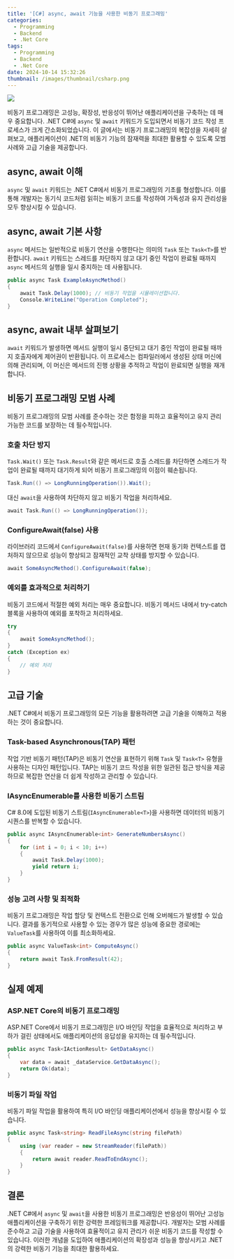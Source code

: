 ```yaml
---
title: '[C#] async, await 기능을 사용한 비동기 프로그래밍'
categories:
  - Programming
  - Backend
  - .Net Core
tags:
  - Programming
  - Backend
  - .Net Core
date: 2024-10-14 15:32:26
thumbnail: /images/thumbnail/csharp.png
---
```


![](/images/header/csharp-11.png)

비동기 프로그래밍은 고성능, 확장성, 반응성이 뛰어난 애플리케이션을 구축하는 데 매우 중요합니다. .NET C#에 `async` 및 `await` 키워드가 도입되면서 비동기 코드 작성 프로세스가 크게 간소화되었습니다. 이 글에서는 비동기 프로그래밍의 복잡성을 자세히 살펴보고, 애플리케이션이 .NET의 비동기 기능의 잠재력을 최대한 활용할 수 있도록 모범 사례와 고급 기술을 제공합니다.

## async, await 이해

`async` 및 `await` 키워드는 .NET C#에서 비동기 프로그래밍의 기초를 형성합니다. 이를 통해 개발자는 동기식 코드처럼 읽히는 비동기 코드를 작성하여 가독성과 유지 관리성을 모두 향상시킬 수 있습니다.

## async, await 기본 사항

`async` 메서드는 일반적으로 비동기 연산을 수행한다는 의미의 `Task` 또는 `Task<T>`를 반환합니다. `await` 키워드는 스레드를 차단하지 않고 대기 중인 작업이 완료될 때까지 `async` 메서드의 실행을 일시 중지하는 데 사용됩니다.

```cs
public async Task ExampleAsyncMethod()
{
    await Task.Delay(1000); // 비동기 작업을 시뮬레이션합니다.
    Console.WriteLine("Operation Completed");
}
```

## async, await 내부 살펴보기

`await` 키워드가 발생하면 메서드 실행이 일시 중단되고 대기 중인 작업이 완료될 때까지 호출자에게 제어권이 반환됩니다. 이 프로세스는 컴파일러에서 생성된 상태 머신에 의해 관리되며, 이 머신은 메서드의 진행 상황을 추적하고 작업이 완료되면 실행을 재개합니다.

## 비동기 프로그래밍 모범 사례

비동기 프로그래밍의 모범 사례를 준수하는 것은 함정을 피하고 효율적이고 유지 관리 가능한 코드를 보장하는 데 필수적입니다.

### 호출 차단 방지

`Task.Wait()` 또는 `Task.Result`와 같은 메서드로 호출 스레드를 차단하면 스레드가 작업이 완료될 때까지 대기하게 되어 비동기 프로그래밍의 이점이 훼손됩니다.

```cs
Task.Run(() => LongRunningOperation()).Wait();
```

대신 `await`을 사용하여 차단하지 않고 비동기 작업을 처리하세요.

```cs
await Task.Run(() => LongRunningOperation());
```

### ConfigureAwait(false) 사용

라이브러리 코드에서 `ConfigureAwait(false)`를 사용하면 현재 동기화 컨텍스트를 캡처하지 않으므로 성능이 향상되고 잠재적인 교착 상태를 방지할 수 있습니다.

```cs
await SomeAsyncMethod().ConfigureAwait(false);
```

### 예외를 효과적으로 처리하기

비동기 코드에서 적절한 예외 처리는 매우 중요합니다. 비동기 메서드 내에서 try-catch 블록을 사용하여 예외를 포착하고 처리하세요.

```cs
try
{
    await SomeAsyncMethod();
}
catch (Exception ex)
{
    // 예외 처리
}
```

## 고급 기술

.NET C#에서 비동기 프로그래밍의 모든 기능을 활용하려면 고급 기술을 이해하고 적용하는 것이 중요합니다.

### Task-based Asynchronous(TAP) 패턴

작업 기반 비동기 패턴(TAP)은 비동기 연산을 표현하기 위해 `Task` 및 `Task<T>` 유형을 사용하는 디자인 패턴입니다. TAP는 비동기 코드 작성을 위한 일관된 접근 방식을 제공하므로 복잡한 연산을 더 쉽게 작성하고 관리할 수 있습니다.

### IAsyncEnumerable<T>를 사용한 비동기 스트림

C# 8.0에 도입된 비동기 스트림(`IAsyncEnumerable<T>`)을 사용하면 데이터의 비동기 시퀀스를 반복할 수 있습니다.

```cs
public async IAsyncEnumerable<int> GenerateNumbersAsync()
{
    for (int i = 0; i < 10; i++)
    {
        await Task.Delay(1000);
        yield return i;
    }
}
```

### 성능 고려 사항 및 최적화

비동기 프로그래밍은 작업 할당 및 컨텍스트 전환으로 인해 오버헤드가 발생할 수 있습니다. 결과를 동기적으로 사용할 수 있는 경우가 많은 성능에 중요한 경로에는 `ValueTask`를 사용하여 이를 최소화하세요.

```cs
public async ValueTask<int> ComputeAsync()
{
    return await Task.FromResult(42);
}
```

## 실제 예제

### ASP.NET Core의 비동기 프로그래밍

ASP.NET Core에서 비동기 프로그래밍은 I/O 바인딩 작업을 효율적으로 처리하고 부하가 걸린 상태에서도 애플리케이션의 응답성을 유지하는 데 필수적입니다.

```cs
public async Task<IActionResult> GetDataAsync()
{
    var data = await _dataService.GetDataAsync();
    return Ok(data);
}
```

### 비동기 파일 작업

비동기 파일 작업을 활용하여 특히 I/O 바인딩 애플리케이션에서 성능을 향상시킬 수 있습니다.

```cs
public async Task<string> ReadFileAsync(string filePath)
{
    using (var reader = new StreamReader(filePath))
    {
        return await reader.ReadToEndAsync();
    }
}
```

## 결론

.NET C#에서 `async` 및 `await`을 사용한 비동기 프로그래밍은 반응성이 뛰어난 고성능 애플리케이션을 구축하기 위한 강력한 프레임워크를 제공합니다. 개발자는 모범 사례를 준수하고 고급 기술을 사용하여 효율적이고 유지 관리가 쉬운 비동기 코드를 작성할 수 있습니다. 이러한 개념을 도입하여 애플리케이션의 확장성과 성능을 향상시키고 .NET의 강력한 비동기 기능을 최대한 활용하세요.
